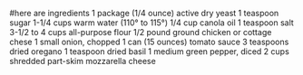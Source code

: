 #here are ingredients
1 package (1/4 ounce) active dry yeast
1 teaspoon sugar
1-1/4 cups warm water (110° to 115°)
1/4 cup canola oil
1 teaspoon salt
3-1/2 to 4 cups all-purpose flour
1/2 pound ground chicken or cottage chese
1 small onion, chopped
1 can (15 ounces) tomato sauce
3 teaspoons dried oregano
1 teaspoon dried basil
1 medium green pepper, diced
2 cups shredded part-skim mozzarella cheese